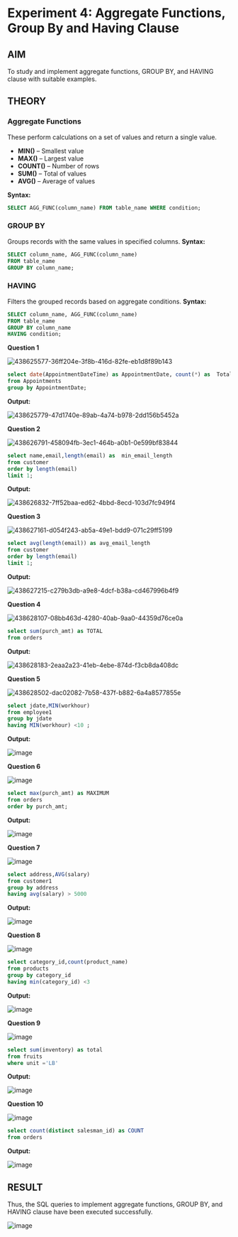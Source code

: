# Experiment 4: Aggregate Functions, Group By and Having Clause

## AIM
To study and implement aggregate functions, GROUP BY, and HAVING clause with suitable examples.

## THEORY

### Aggregate Functions
These perform calculations on a set of values and return a single value.

- **MIN()** – Smallest value  
- **MAX()** – Largest value  
- **COUNT()** – Number of rows  
- **SUM()** – Total of values  
- **AVG()** – Average of values

**Syntax:**
```sql
SELECT AGG_FUNC(column_name) FROM table_name WHERE condition;
```
### GROUP BY
Groups records with the same values in specified columns.
**Syntax:**
```sql
SELECT column_name, AGG_FUNC(column_name)
FROM table_name
GROUP BY column_name;
```
### HAVING
Filters the grouped records based on aggregate conditions.
**Syntax:**
```sql
SELECT column_name, AGG_FUNC(column_name)
FROM table_name
GROUP BY column_name
HAVING condition;
```

**Question 1**

![438625577-36ff204e-3f8b-416d-82fe-eb1d8f89b143](https://github.com/user-attachments/assets/6e0e6827-5c50-48c7-8196-e4f42a9bca42)


```sql
select date(AppointmentDateTime) as AppointmentDate, count(*) as  TotalAppointments
from Appointments
group by AppointmentDate;
```

**Output:**

![438625779-47d1740e-89ab-4a74-b978-2dd156b5452a](https://github.com/user-attachments/assets/23292941-c639-4026-88ca-d74ebbc298c2)

**Question 2**

![438626791-458094fb-3ec1-464b-a0b1-0e599bf83844](https://github.com/user-attachments/assets/61f4c853-2b55-4b74-b305-b00384b5afec)


```sql
select name,email,length(email) as  min_email_length
from customer
order by length(email)
limit 1;
```

**Output:**

![438626832-7ff52baa-ed62-4bbd-8ecd-103d7fc949f4](https://github.com/user-attachments/assets/00d18ce1-5b8b-4455-b92a-64c851444851)

**Question 3**

![438627161-d054f243-ab5a-49e1-bdd9-071c29ff5199](https://github.com/user-attachments/assets/84f44231-d7c4-4d5d-ba3c-9c91cfeda3de)


```sql
select avg(length(email)) as avg_email_length
from customer
order by length(email)
limit 1;
```

**Output:**

![438627215-c279b3db-a9e8-4dcf-b38a-cd467996b4f9](https://github.com/user-attachments/assets/8826906b-e902-4a93-b344-d4ddafc0197e)

**Question 4**

![438628107-08bb463d-4280-40ab-9aa0-44359d76ce0a](https://github.com/user-attachments/assets/e398ad4d-380b-4e54-8fd2-72b0b290ad91)


```sql
select sum(purch_amt) as TOTAL
from orders
```

**Output:**

![438628183-2eaa2a23-41eb-4ebe-874d-f3cb8da408dc](https://github.com/user-attachments/assets/cb59940b-cb4a-488b-a807-a8a3ffccb7bf)

**Question 5**

![438628502-dac02082-7b58-437f-b882-6a4a8577855e](https://github.com/user-attachments/assets/02e8673a-b2d8-4627-8206-97fdfad482c2)


```sql
select jdate,MIN(workhour)
from employee1
group by jdate
having MIN(workhour) <10 ;
```

**Output:**

![image](https://github.com/user-attachments/assets/686ee1ae-3d1d-47ab-9b33-b20421799714)

**Question 6**

![image](https://github.com/user-attachments/assets/e216271e-d215-42ee-9169-0bedc1d9287c)


```sql
select max(purch_amt) as MAXIMUM
from orders
order by purch_amt;
```

**Output:**

![image](https://github.com/user-attachments/assets/0004a646-5bd4-4a23-a440-9321d86bed74)

**Question 7**

![image](https://github.com/user-attachments/assets/4af387e9-1b11-4116-9abc-6c97a3150d89)


```sql
select address,AVG(salary)
from customer1
group by address
having avg(salary) > 5000
```

**Output:**

![image](https://github.com/user-attachments/assets/a8300202-0010-49b0-8035-fb84fa37341b)

**Question 8**

![image](https://github.com/user-attachments/assets/d499119b-3b85-4206-9ea3-30567f363885)


```sql
select category_id,count(product_name)
from products
group by category_id
having min(category_id) <3
```

**Output:**

![image](https://github.com/user-attachments/assets/515d3e40-2ce6-4fe5-b5de-7cc3dc682703)

**Question 9**

![image](https://github.com/user-attachments/assets/ee6a52f4-a510-4943-892c-6d0168528226)


```sql
select sum(inventory) as total
from fruits
where unit ='LB'
```

**Output:**

![image](https://github.com/user-attachments/assets/6ddad507-e581-4d5d-9f85-e025a18f06e5)

**Question 10**

![image](https://github.com/user-attachments/assets/87f3ec7c-5a83-4743-aa4f-1a02b2cd006d)


```sql
select count(distinct salesman_id) as COUNT
from orders
```

**Output:**

![image](https://github.com/user-attachments/assets/d2f009cf-379c-46d2-9b61-d5e8fa2d62f8)


## RESULT
Thus, the SQL queries to implement aggregate functions, GROUP BY, and HAVING clause have been executed successfully.

![image](https://github.com/user-attachments/assets/76f13057-b2ba-4b90-a996-696d78163b66)
